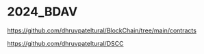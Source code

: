 # 2024_BDAV

https://github.com/dhruvpateltural/BlockChain/tree/main/contracts

https://github.com/dhruvpateltural/DSCC
